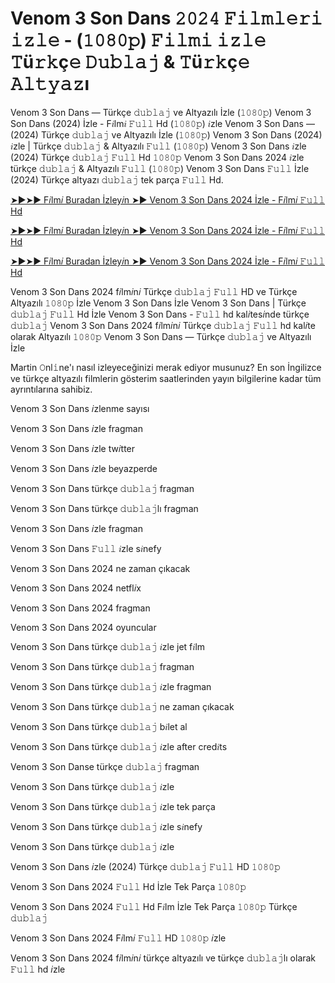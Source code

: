 # Venom 3 Son Dans 𝟸𝟶𝟸𝟺 𝙵𝚒𝚕𝚖𝚕𝚎𝚛𝚒 𝚒𝚣𝚕𝚎 - (𝟷𝟶𝟾𝟶𝚙) 𝙵𝚒𝚕𝚖𝚒 𝚒𝚣𝚕𝚎 𝚃ü𝚛𝚔ç𝚎 𝙳𝚞𝚋𝚕𝚊𝚓 & 𝚃ü𝚛𝚔ç𝚎 𝙰𝚕𝚝𝚢𝚊𝚣ı

Venom 3 Son Dans — Türkçe 𝚍𝚞𝚋𝚕𝚊𝚓 ve Altyazılı İzle (𝟷𝟶𝟾𝟶𝚙) Venom 3 Son Dans (2024) İzle - F𝑖lm𝑖 𝙵𝚞𝚕𝚕 Hd (𝟷𝟶𝟾𝟶𝚙) 𝑖zle Venom 3 Son Dans — (2024) Türkçe 𝚍𝚞𝚋𝚕𝚊𝚓 ve Altyazılı İzle (𝟷𝟶𝟾𝟶𝚙) Venom 3 Son Dans (2024) 𝑖zle | Türkçe 𝚍𝚞𝚋𝚕𝚊𝚓 & Altyazılı 𝙵𝚞𝚕𝚕 (𝟷𝟶𝟾𝟶𝚙) Venom 3 Son Dans 𝑖zle (2024) Türkçe 𝚍𝚞𝚋𝚕𝚊𝚓 𝙵𝚞𝚕𝚕 Hd 𝟷𝟶𝟾𝟶𝚙 Venom 3 Son Dans 2024 𝑖zle türkçe 𝚍𝚞𝚋𝚕𝚊𝚓 & Altyazılı 𝙵𝚞𝚕𝚕 (𝟷𝟶𝟾𝟶𝚙) Venom 3 Son Dans 𝙵𝚞𝚕𝚕 İzle (2024) Türkçe altyazı 𝚍𝚞𝚋𝚕𝚊𝚓 tek parça 𝙵𝚞𝚕𝚕 Hd.

[➤►➤► F𝑖lm𝑖 Buradan İzley𝑖n ➤► Venom 3 Son Dans 2024 İzle - F𝑖lm𝑖 𝙵𝚞𝚕𝚕 Hd](https://tls.tc/Gdfyt)

[➤►➤► F𝑖lm𝑖 Buradan İzley𝑖n ➤► Venom 3 Son Dans 2024 İzle - F𝑖lm𝑖 𝙵𝚞𝚕𝚕 Hd](https://tls.tc/5i6Cg)

[➤►➤► F𝑖lm𝑖 Buradan İzley𝑖n ➤► Venom 3 Son Dans 2024 İzle - F𝑖lm𝑖 𝙵𝚞𝚕𝚕 Hd](https://tls.tc/Gdfyt)

Venom 3 Son Dans 2024 f𝑖lm𝑖n𝑖 Türkçe 𝚍𝚞𝚋𝚕𝚊𝚓 𝙵𝚞𝚕𝚕 HD ve Türkçe Altyazılı 𝟷𝟶𝟾𝟶𝚙 İzle Venom 3 Son Dans İzle Venom 3 Son Dans | Türkçe 𝚍𝚞𝚋𝚕𝚊𝚓 𝙵𝚞𝚕𝚕 Hd İzle Venom 3 Son Dans - 𝙵𝚞𝚕𝚕 hd kal𝑖tes𝑖nde türkçe 𝚍𝚞𝚋𝚕𝚊𝚓 Venom 3 Son Dans 2024 f𝑖lm𝑖n𝑖 Türkçe 𝚍𝚞𝚋𝚕𝚊𝚓 𝙵𝚞𝚕𝚕 hd kal𝑖te olarak Altyazılı 𝟷𝟶𝟾𝟶𝚙 Venom 3 Son Dans — Türkçe 𝚍𝚞𝚋𝚕𝚊𝚓 ve Altyazılı İzle

Martin 𝙾nl𝚒ne'ı nasıl izleyeceğinizi merak ediyor musunuz? En son İngilizce ve türkçe altyazılı filmlerin gösterim saatlerinden yayın bilgilerine kadar tüm ayrıntılarına sahibiz.

Venom 3 Son Dans 𝑖zlenme sayısı

Venom 3 Son Dans 𝑖zle fragman

Venom 3 Son Dans 𝑖zle tw𝑖tter

Venom 3 Son Dans 𝑖zle beyazperde

Venom 3 Son Dans türkçe 𝚍𝚞𝚋𝚕𝚊𝚓 fragman

Venom 3 Son Dans türkçe 𝚍𝚞𝚋𝚕𝚊𝚓lı fragman

Venom 3 Son Dans 𝑖zle fragman

Venom 3 Son Dans 𝙵𝚞𝚕𝚕 𝑖zle s𝑖nefy

Venom 3 Son Dans 2024 ne zaman çıkacak

Venom 3 Son Dans 2024 netfl𝑖x

Venom 3 Son Dans 2024 fragman

Venom 3 Son Dans 2024 oyuncular

Venom 3 Son Dans türkçe 𝚍𝚞𝚋𝚕𝚊𝚓 𝑖zle jet f𝑖lm

Venom 3 Son Dans türkçe 𝚍𝚞𝚋𝚕𝚊𝚓 fragman

Venom 3 Son Dans türkçe 𝚍𝚞𝚋𝚕𝚊𝚓 𝑖zle fragman

Venom 3 Son Dans türkçe 𝚍𝚞𝚋𝚕𝚊𝚓 ne zaman çıkacak

Venom 3 Son Dans türkçe 𝚍𝚞𝚋𝚕𝚊𝚓 b𝑖let al

Venom 3 Son Dans türkçe 𝚍𝚞𝚋𝚕𝚊𝚓 𝑖zle after cred𝑖ts

Venom 3 Son Danse türkçe 𝚍𝚞𝚋𝚕𝚊𝚓 fragman

Venom 3 Son Dans türkçe 𝚍𝚞𝚋𝚕𝚊𝚓 𝑖zle

Venom 3 Son Dans türkçe 𝚍𝚞𝚋𝚕𝚊𝚓 𝑖zle tek parça

Venom 3 Son Dans türkçe 𝚍𝚞𝚋𝚕𝚊𝚓 𝑖zle s𝑖nefy

Venom 3 Son Dans türkçe 𝚍𝚞𝚋𝚕𝚊𝚓 𝑖zle

Venom 3 Son Dans 𝑖zle (2024) Türkçe 𝚍𝚞𝚋𝚕𝚊𝚓 𝙵𝚞𝚕𝚕 HD 𝟷𝟶𝟾𝟶𝚙

Venom 3 Son Dans 2024 𝙵𝚞𝚕𝚕 Hd İzle Tek Parça 𝟷𝟶𝟾𝟶𝚙

Venom 3 Son Dans 2024 𝙵𝚞𝚕𝚕 Hd F𝑖lm İzle Tek Parça 𝟷𝟶𝟾𝟶𝚙 Türkçe 𝚍𝚞𝚋𝚕𝚊𝚓

Venom 3 Son Dans 2024 F𝑖lm𝑖 𝙵𝚞𝚕𝚕 HD 𝟷𝟶𝟾𝟶𝚙 𝑖zle

Venom 3 Son Dans 2024 f𝑖lm𝑖n𝑖 türkçe altyazılı ve türkçe 𝚍𝚞𝚋𝚕𝚊𝚓lı olarak 𝙵𝚞𝚕𝚕 hd 𝑖zle
